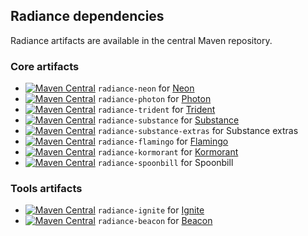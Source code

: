 ## Radiance dependencies

Radiance artifacts are available in the central Maven repository.

### Core artifacts

* [![Maven Central](https://maven-badges.herokuapp.com/maven-central/org.pushing-pixels/radiance-neon/badge.svg)](https://maven-badges.herokuapp.com/maven-central/org.pushing-pixels/radiance-neon)
`radiance-neon` for [Neon](neon/neon.md)
* [![Maven Central](https://maven-badges.herokuapp.com/maven-central/org.pushing-pixels/radiance-photon/badge.svg)](https://maven-badges.herokuapp.com/maven-central/org.pushing-pixels/radiance-photon) `radiance-photon` for [Photon](photon/photon.md)
* [![Maven Central](https://maven-badges.herokuapp.com/maven-central/org.pushing-pixels/radiance-trident/badge.svg)](https://maven-badges.herokuapp.com/maven-central/org.pushing-pixels/radiance-trident) `radiance-trident` for [Trident](trident/trident.md)
* [![Maven Central](https://maven-badges.herokuapp.com/maven-central/org.pushing-pixels/radiance-substance/badge.svg)](https://maven-badges.herokuapp.com/maven-central/org.pushing-pixels/radiance-substance) `radiance-substance` for [Substance](substance/substance.md)
* [![Maven Central](https://maven-badges.herokuapp.com/maven-central/org.pushing-pixels/radiance-substance-extras/badge.svg)](https://maven-badges.herokuapp.com/maven-central/org.pushing-pixels/radiance-substance-extras) `radiance-substance-extras` for Substance extras
* [![Maven Central](https://maven-badges.herokuapp.com/maven-central/org.pushing-pixels/radiance-flamingo/badge.svg)](https://maven-badges.herokuapp.com/maven-central/org.pushing-pixels/radiance-flamingo) `radiance-flamingo` for [Flamingo](flamingo/flamingo.md)
* [![Maven Central](https://maven-badges.herokuapp.com/maven-central/org.pushing-pixels/radiance-kormorant/badge.svg)](https://maven-badges.herokuapp.com/maven-central/org.pushing-pixels/radiance-kormorant) `radiance-kormorant` for [Kormorant](kormorant/kormorant.md)
* [![Maven Central](https://maven-badges.herokuapp.com/maven-central/org.pushing-pixels/radiance-spoonbill/badge.svg)](https://maven-badges.herokuapp.com/maven-central/org.pushing-pixels/radiance-spoonbill) `radiance-spoonbill` for Spoonbill

### Tools artifacts

* [![Maven Central](https://maven-badges.herokuapp.com/maven-central/org.pushing-pixels/radiance-ignite/badge.svg)](https://maven-badges.herokuapp.com/maven-central/org.pushing-pixels/radiance-ignite) `radiance-ignite` for [Ignite](ignite/ignite.md)
* [![Maven Central](https://maven-badges.herokuapp.com/maven-central/org.pushing-pixels/radiance-beacon/badge.svg)](https://maven-badges.herokuapp.com/maven-central/org.pushing-pixels/radiance-beacon) `radiance-beacon` for [Beacon](beacon/beacon.md)
